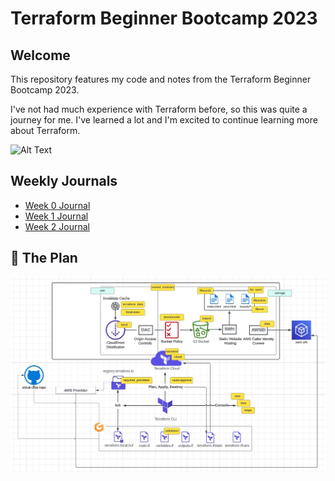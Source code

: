 # Terraform Beginner Bootcamp 2023

## Welcome

This repository features my code and notes from the Terraform Beginner Bootcamp 2023.

I've not had much experience with Terraform before, so this was quite a journey for me. I've learned a lot and I'm excited to continue learning more about Terraform.

![Alt Text](https://media.giphy.com/media/3og0IJgyj4hijAEyk0/giphy.gif)

## Weekly Journals

- [Week 0 Journal](./journal/week0.md)
- [Week 1 Journal](./journal/week1.md)
- [Week 2 Journal](./journal/week2.md)

## 🧭 The Plan

![Alt text](<journal/assets/architectural_diagram.jpg>)
